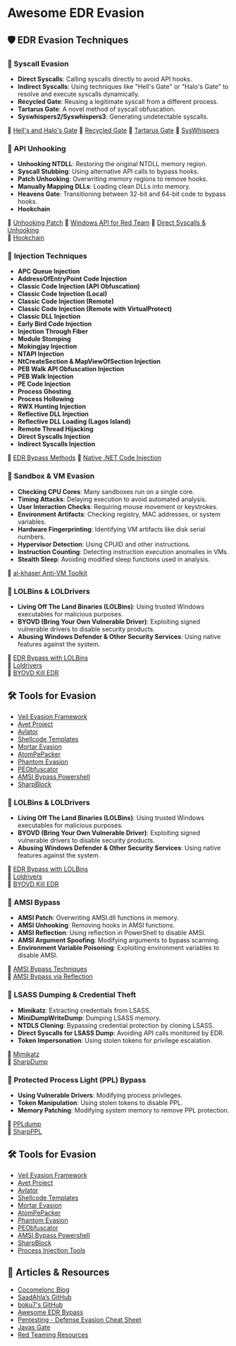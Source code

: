 # Awesome EDR Evasion

## 🛡️ EDR Evasion Techniques

### 🔹 Syscall Evasion
- **Direct Syscalls**: Calling syscalls directly to avoid API hooks.
- **Indirect Syscalls**: Using techniques like "Hell's Gate" or "Halo's Gate" to resolve and execute syscalls dynamically.
- **Recycled Gate**: Reusing a legitimate syscall from a different process.
- **Tartarus Gate**: A novel method of syscall obfuscation.
- **Syswhispers2/Syswhispers3**: Generating undetectable syscalls.

🔗 [Hell's and Halo's Gate](https://lnkd.in/difdeHPd)
🔗 [Recycled Gate](https://lnkd.in/dmBZBdMu)
🔗 [Tartarus Gate](https://lnkd.in/dn8hYxuJ)
🔗 [SysWhispers](https://github.com/jthuraisamy/SysWhispers)  


### 🔹 API Unhooking
- **Unhooking NTDLL**: Restoring the original NTDLL memory region.
- **Syscall Stubbing**: Using alternative API calls to bypass hooks.
- **Patch Unhooking**: Overwriting memory regions to remove hooks.
- **Manually Mapping DLLs**: Loading clean DLLs into memory.
- **Heavens Gate**: Transitioning between 32-bit and 64-bit code to bypass hooks.
- **Hookchain**

🔗 [Unhooking Patch](https://lnkd.in/d66KMvxg)
🔗 [Windows API for Red Team](https://lnkd.in/dRGSgj_q)
🔗 [Direct Syscalls & Unhooking](https://github.com/am0nsec/HellsGate)  
🔗 [Hookchain](https://github.com/helviojunior/hookchain)  

### 🔹 **Injection Techniques**  
- **APC Queue Injection**  
- **AddressOfEntryPoint Code Injection**  
- **Classic Code Injection (API Obfuscation)**  
- **Classic Code Injection (Local)**  
- **Classic Code Injection (Remote)**  
- **Classic Code Injection (Remote with VirtualProtect)**  
- **Classic DLL Injection**  
- **Early Bird Code Injection**  
- **Injection Through Fiber**  
- **Module Stomping**  
- **Mokingjay Injection**  
- **NTAPI Injection**  
- **NtCreateSection & MapViewOfSection Injection**  
- **PEB Walk API Obfuscation Injection**  
- **PEB Walk Injection**  
- **PE Code Injection**  
- **Process Ghosting**  
- **Process Hollowing**  
- **RWX Hunting Injection**  
- **Reflective DLL Injection**  
- **Reflective DLL Loading (Lagos Island)**  
- **Remote Thread Hijacking**  
- **Direct Syscalls Injection**  
- **Indirect Syscalls Injection**

🔗 [EDR Bypass Methods](https://lnkd.in/d7wiwZzr)
🔗 [Native .NET Code Injection](https://lnkd.in/dDNZ7Czr)

### 🔹 Sandbox & VM Evasion
- **Checking CPU Cores**: Many sandboxes run on a single core.
- **Timing Attacks**: Delaying execution to avoid automated analysis.
- **User Interaction Checks**: Requiring mouse movement or keystrokes.
- **Environment Artifacts**: Checking registry, MAC addresses, or system variables.
- **Hardware Fingerprinting**: Identifying VM artifacts like disk serial numbers.
- **Hypervisor Detection**: Using CPUID and other instructions.
- **Instruction Counting**: Detecting instruction execution anomalies in VMs.
- **Stealth Sleep**: Avoiding modified sleep functions used in analysis.

🔗 [al-khaser Anti-VM Toolkit](https://github.com/ayoubfaouzi/al-khaser)  

### 🔹 LOLBins & LOLDrivers
- **Living Off The Land Binaries (LOLBins)**: Using trusted Windows executables for malicious purposes.
- **BYOVD (Bring Your Own Vulnerable Driver)**: Exploiting signed vulnerable drivers to disable security products.
- **Abusing Windows Defender & Other Security Services**: Using native features against the system.

🔗 [EDR Bypass with LOLBins](https://lnkd.in/dr-ApKba)  
🔗 [Loldrivers](https://lnkd.in/dzCBh8bu)  
🔗 [BYOVD Kill EDR](https://lnkd.in/dAx3cmwv)  

## 🛠️ Tools for Evasion
- [Veil Evasion Framework](https://lnkd.in/d-F_689m)
- [Avet Project](https://lnkd.in/eAaAttW)
- [Avlator](https://lnkd.in/eVZrPGF)
- [Shellcode Templates](https://lnkd.in/drNaYnUy)
- [Mortar Evasion](https://lnkd.in/drh-zCj2)
- [AtomPePacker](https://lnkd.in/dMCqisAm)
- [Phantom Evasion](https://lnkd.in/dcYCSx95)
- [PEObfuscator](https://lnkd.in/dA5Hp7PF)
- [AMSI Bypass Powershell](https://lnkd.in/d9HC5R5C)
- [SharpBlock](https://lnkd.in/dWUY8f5Y)

### 🔹 LOLBins & LOLDrivers
- **Living Off The Land Binaries (LOLBins)**: Using trusted Windows executables for malicious purposes.
- **BYOVD (Bring Your Own Vulnerable Driver)**: Exploiting signed vulnerable drivers to disable security products.
- **Abusing Windows Defender & Other Security Services**: Using native features against the system.

🔗 [EDR Bypass with LOLBins](https://lnkd.in/dr-ApKba)  
🔗 [Loldrivers](https://lnkd.in/dzCBh8bu)  
🔗 [BYOVD Kill EDR](https://lnkd.in/dAx3cmwv)  

### 🔹 AMSI Bypass
- **AMSI Patch**: Overwriting AMSI.dll functions in memory.
- **AMSI Unhooking**: Removing hooks in AMSI functions.
- **AMSI Reflection**: Using reflection in PowerShell to disable AMSI.
- **AMSI Argument Spoofing**: Modifying arguments to bypass scanning.
- **Environment Variable Poisoning**: Exploiting environment variables to disable AMSI.

🔗 [AMSI Bypass Techniques](https://github.com/RythmStick/AMSI-Bypass)  
🔗 [AMSI Bypass via Reflection](https://github.com/RythmStick/AMSI-Bypass)  

### 🔹 LSASS Dumping & Credential Theft
- **Mimikatz**: Extracting credentials from LSASS.
- **MiniDumpWriteDump**: Dumping LSASS memory.
- **NTDLS Cloning**: Bypassing credential protection by cloning LSASS.
- **Direct Syscalls for LSASS Dump**: Avoiding API calls monitored by EDR.
- **Token Impersonation**: Using stolen tokens for privilege escalation.

🔗 [Mimikatz](https://github.com/gentilkiwi/mimikatz)  
🔗 [SharpDump](https://github.com/GhostPack/SharpDump)  

### 🔹 Protected Process Light (PPL) Bypass
- **Using Vulnerable Drivers**: Modifying process privileges.
- **Token Manipulation**: Using stolen tokens to disable PPL.
- **Memory Patching**: Modifying system memory to remove PPL protection.

🔗 [PPLdump](https://github.com/itm4n/PPLdump)  
🔗 [SharpPPL](https://github.com/Am0nsec/SharpPPL) 

## 🛠️ Tools for Evasion
- [Veil Evasion Framework](https://lnkd.in/d-F_689m)  
- [Avet Project](https://lnkd.in/eAaAttW)  
- [Avlator](https://lnkd.in/eVZrPGF)  
- [Shellcode Templates](https://lnkd.in/drNaYnUy)  
- [Mortar Evasion](https://lnkd.in/drh-zCj2)  
- [AtomPePacker](https://lnkd.in/dMCqisAm)  
- [Phantom Evasion](https://lnkd.in/dcYCSx95)  
- [PEObfuscator](https://lnkd.in/dA5Hp7PF)  
- [AMSI Bypass Powershell](https://lnkd.in/d9HC5R5C)  
- [SharpBlock](https://lnkd.in/dWUY8f5Y)  
- [Process Injection Tools](https://github.com/boku7)  

## 📜 Articles & Resources
- [Cocomelonc Blog](https://cocomelonc.github.io/)  
- [SaadAhla’s GitHub](https://github.com/SaadAhla)  
- [boku7's GitHub](https://github.com/boku7)  
- [Awesome EDR Bypass](https://github.com/tkmru/awesome-edr-bypass)  
- [Pentesting - Defense Evasion Cheat Sheet](https://github.com/kmkz/Pentesting/blob/master/Defenses-Evasion-Cheat-Sheet)  
- [Javas Gate](https://lnkd.in/dSzD_-kf)  
- [Red Teaming Resources](https://github.com/HildeTeamTNT/Awesome-Red-Teaming)  
